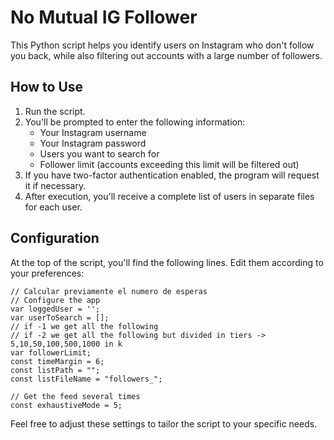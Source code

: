 # No Mutual IG Follower

This Python script helps you identify users on Instagram who don't follow you back, while also filtering out accounts with a large number of followers.

## How to Use
1. Run the script.
2. You'll be prompted to enter the following information:
    - Your Instagram username
    - Your Instagram password
    - Users you want to search for
    - Follower limit (accounts exceeding this limit will be filtered out)
3. If you have two-factor authentication enabled, the program will request it if necessary.
4. After execution, you'll receive a complete list of users in separate files for each user.

## Configuration
At the top of the script, you'll find the following lines. Edit them according to your preferences:
```
// Calcular previamente el numero de esperas
// Configure the app
var loggedUser = '';
var userToSearch = [];
// if -1 we get all the following
// if -2 we get all the following but divided in tiers -> 5,10,50,100,500,1000 in k
var followerLimit; 
const timeMargin = 6;
const listPath = "";
const listFileName = "followers_";

// Get the feed several times
const exhaustiveMode = 5;
```
Feel free to adjust these settings to tailor the script to your specific needs.
